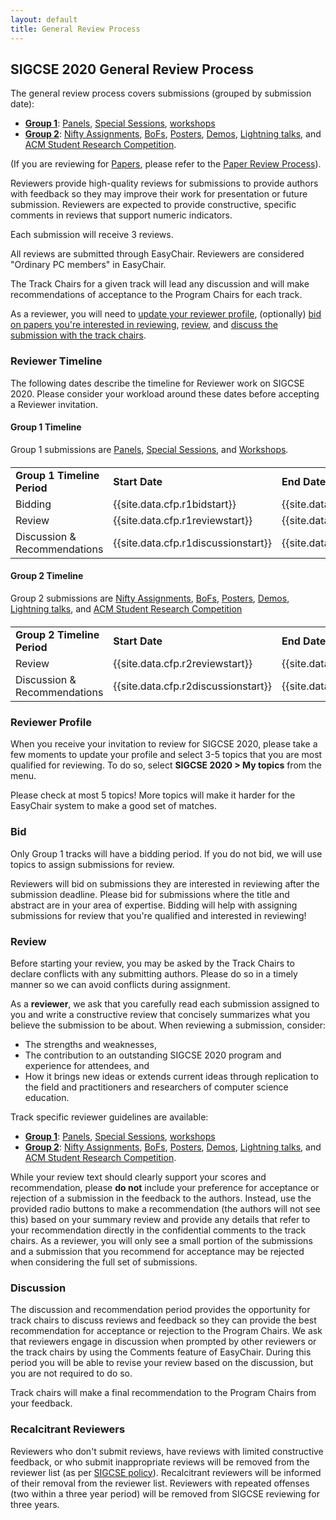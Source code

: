 ```yaml
---
layout: default
title: General Review Process
---
```


## SIGCSE 2020 General Review Process

The general review process covers submissions (grouped by submission date):

* [**Group 1**](#group-1-timeline): [Panels](../reviewers/panels.html), [Special Sessions](../reviewers/specialsessions.html), [workshops](../reviewers/workshops.html)
* [**Group 2**](#group-2-timeline): [Nifty Assignments](../reviewers/nifty.html), [BoFs](../reviewers/bofs.html), [Posters](../reviewers/posters.html), [Demos](../reviewers/demos.html), [Lightning talks](../reviewers/lightningtalks.html), and [ACM Student Research Competition](../reviewers/src.html).  

(If you are reviewing for [Papers](../authors/papers.html), please refer to the [Paper Review Process](paper-review-process.html)).

Reviewers provide high-quality reviews for submissions to provide authors with feedback so they may improve their work for presentation or future submission.  Reviewers are expected to provide constructive, specific comments in reviews that support numeric indicators.  

Each submission will receive 3 reviews.  

All reviews are submitted through EasyChair.   Reviewers are considered "Ordinary PC members" in EasyChair.

The Track Chairs for a given track will lead any discussion and will make recommendations of acceptance to the Program Chairs for each track.

As a reviewer, you will need to [update your reviewer profile](#reviewer-profile), (optionally) [bid on papers you're interested in reviewing](#bid), [review](#review), and [discuss the submission with the track chairs](#discussion).

### Reviewer Timeline

The following dates describe the timeline for Reviewer work on SIGCSE 2020.  Please consider your workload around these dates before accepting a Reviewer invitation.

#### Group 1 Timeline 

Group 1 submissions are [Panels](../reviewers/panels.html), [Special Sessions](../reviewers/specialsessions.html), and [Workshops](../reviewers/workshops.html).

<div class="table-responsive" style="margin-top: 20px;">
  <table class="table">
      <tbody>
		<tr>
			<td><strong>Group 1 Timeline Period</strong></td>
			<td><strong>Start Date</strong></td>
			<td><strong>End Date</strong></td>
		</tr>
		<tr>
			<td>Bidding</td>
			<td>{{site.data.cfp.r1bidstart}}</td>
			<td>{{site.data.cfp.r1bidend}}</td>
		</tr>
		<tr>
			<td>Review</td>
			<td>{{site.data.cfp.r1reviewstart}}</td>
			<td>{{site.data.cfp.r1reviewend}}</td>
		</tr>
		<tr>
			<td>Discussion & Recommendations</td>
			<td>{{site.data.cfp.r1discussionstart}}</td>
			<td>{{site.data.cfp.r1discussionend}}</td>
		</tr>
		</tbody>
	</table>
</div>

#### Group 2 Timeline

Group 2 submissions are [Nifty Assignments](../reviewers/nifty.html), [BoFs](../reviewers/bofs.html), [Posters](../reviewers/posters.html), [Demos](../reviewers/demos.html), [Lightning talks](../reviewers/lightningtalks.html), and [ACM Student Research Competition](../reviewers/src.html)
  
<div class="table-responsive" style="margin-top: 20px;">
  <table class="table">
      <tbody>
		<tr>
			<td><strong>Group 2 Timeline Period</strong></td>
			<td><strong>Start Date</strong></td>
			<td><strong>End Date</strong></td>
		</tr>
		<tr>
			<td>Review</td>
			<td>{{site.data.cfp.r2reviewstart}}</td>
			<td>{{site.data.cfp.r2reviewend}}</td>
		</tr>
		<tr>
			<td>Discussion & Recommendations</td>
			<td>{{site.data.cfp.r2discussionstart}}</td>
			<td>{{site.data.cfp.r2discussionend}}</td>
		</tr>
		</tbody>
	</table>
</div>

### Reviewer Profile

When you receive your invitation to review for SIGCSE 2020, please take a few moments to update your profile and select 3-5 topics that you are most qualified for reviewing.  To do so, select **SIGCSE 2020 > My topics** from the menu.  

Please check at most 5 topics!  More topics will make it harder for the EasyChair system to make a good set of matches. 

### Bid

Only Group 1 tracks will have a bidding period.  If you do not bid, we will use topics to assign submissions for review.

Reviewers will bid on submissions they are interested in reviewing after the submission deadline.  Please bid for submissions where the title and abstract are in your area of expertise.  Bidding will help with assigning submissions for review that you're qualified and interested in reviewing!

### Review

Before starting your review, you may be asked by the Track Chairs to declare conflicts with any submitting authors.  Please do so in a timely manner so we can avoid conflicts during assignment.

As a **reviewer**, we ask that you carefully read each submission assigned to you and write a constructive review that concisely summarizes what you believe the submission to be about.  When reviewing a submission, consider:

* The strengths and weaknesses, 
* The contribution to an outstanding SIGCSE 2020 program and experience for attendees, and
* How it brings new ideas or extends current ideas through replication to the field and practitioners and researchers of computer science education.

Track specific reviewer guidelines are available:

* [**Group 1**](#group-1-timeline): [Panels](../reviewers/panels.html), [Special Sessions](../reviewers/specialsessions.html), [workshops](../reviewers/workshops.html)
* [**Group 2**](#group-2-timeline): [Nifty Assignments](../reviewers/nifty.html), [BoFs](../reviewers/bofs.html), [Posters](../reviewers/posters.html), [Demos](../reviewers/demos.html), [Lightning talks](../reviewers/lightningtalks.html), and [ACM Student Research Competition](../reviewers/src.html). 

While your review text should clearly support your scores and recommendation, please **do not** include your preference for acceptance or rejection of a submission in the feedback to the authors.  Instead, use the provided radio buttons to make a recommendation (the authors will not see this) based on your summary review and provide any details that refer to your recommendation directly in the confidential comments to the track chairs.  As a reviewer, you will only see a small portion of the submissions and a submission that you recommend for acceptance may be rejected when considering the full set of submissions.

### Discussion

The discussion and recommendation period provides the opportunity for track chairs to discuss reviews and feedback so they can provide the best recommendation for acceptance or rejection to the Program Chairs.  We ask that reviewers engage in discussion when prompted by other reviewers or the track chairs by using the Comments feature of EasyChair.  During this period you will be able to revise your review based on the discussion, but you are not required to do so.

Track chairs will make a final recommendation to the Program Chairs from your feedback. 

### Recalcitrant Reviewers
Reviewers who don't submit reviews, have reviews with limited constructive feedback, or who submit inappropriate reviews will be removed from the reviewer list (as per [SIGCSE policy](https://sigcse.org/sigcse/policies/pcr)). Recalcitrant reviewers will be informed of their removal from the reviewer list.  Reviewers with repeated offenses (two within a three year period) will be removed from SIGCSE reviewing for three years.